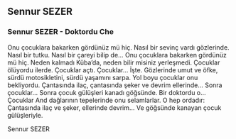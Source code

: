 ## Sennur SEZER

### Sennur SEZER - Doktordu Che

Onu çocuklara bakarken gördünüz mü hiç.
Nasıl bir sevinç vardı gözlerinde. 
Nasıl bir tutku. 
Nasıl bir çareyi bilip de…
Onu çocuklara bakarken gördünüz mü hiç. 
Neden kalmadı Küba’da, neden bilir misiniz yerleşmedi.
Çocuklar ölüyordu ilerde.
Çocuklar açtı. Çocuklar… 
İşte.
Gözlerinde umut ve öfke, sürdü motosikletini, sürdü yaşamını sarpa. 
Yol boyu çocuklar onu bekliyordu. 
Çantasında ilaç, çantasında şeker ve devrim ellerinde…
Sonra çocuklar… 
Sonra çocuk gülüşleri kanadı göğsünde.
Bir doktordu o... 
Çocuklar And dağlarının tepelerinde onu selamlarlar. 
O hep ordadır: Çantasında ilaç ve şeker, ellerinde devrim…
Ve göğsünde kanayan çocuk gülüşleriyle.

Sennur SEZER
